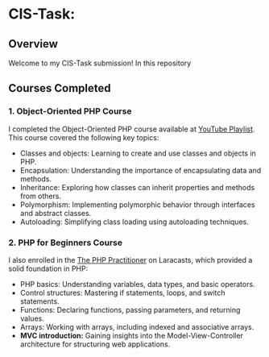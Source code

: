 # CIS-Task: 

## Overview

Welcome to my CIS-Task submission! In this repository

## Courses Completed

### 1. Object-Oriented PHP Course

I completed the Object-Oriented PHP course available at [YouTube Playlist](https://www.youtube.com/playlist?list=PL0eyrZgxdwhypQiZnYXM7z7-OTkcMgGPh). This course covered the following key topics:

- Classes and objects: Learning to create and use classes and objects in PHP.
- Encapsulation: Understanding the importance of encapsulating data and methods.
- Inheritance: Exploring how classes can inherit properties and methods from others.
- Polymorphism: Implementing polymorphic behavior through interfaces and abstract classes.
- Autoloading: Simplifying class loading using autoloading techniques.

### 2. PHP for Beginners Course

I also enrolled in the [The PHP Practitioner](https://laracasts.com/series/php-for-beginners/) on Laracasts, which provided a solid foundation in PHP:

- PHP basics: Understanding variables, data types, and basic operators.
- Control structures: Mastering if statements, loops, and switch statements.
- Functions: Declaring functions, passing parameters, and returning values.
- Arrays: Working with arrays, including indexed and associative arrays.
- **MVC introduction:** Gaining insights into the Model-View-Controller architecture for structuring web applications.

